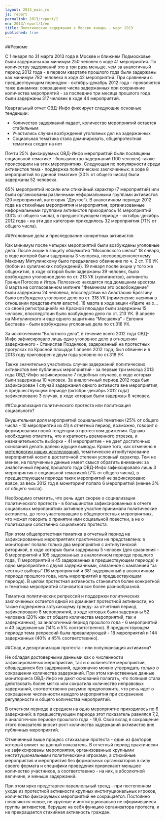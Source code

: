 ```yaml
---
layout: 2013_main_ru
js: report
permalink: 2013/report/1
en: 2013/report/1/en
title: Политические задержания в Москве январь - март 2013
published: true
---
```


<a id="exuctive-summary" class="hashlink"></a>
##Резюме

C 1 января по 31 марта 2013 года в Москве и ближнем Подмосковье были задержаны как минимум 250 человек в ходе 41 мероприятия. По количеству задержаний это в три раза меньше, чем за аналогичный период 2012 года - в первом квартале прошлого года были задержаны как минимум 782 человека в ходе 42 мероприятий. При сравнении с предшествующим периодом - октябрь-декабрь 2012 года - проявляется таже динамика: сокращение числа задержанных при сохранение количества мероприятий - за последние три месяца прошлого года были задержаны 317 человек в ходе 44 мероприятий. 

Квартальный отчет ОВД-Инфо фиксирует следующие основные тенденции:

- Количество задержаний падает, количество мероприятий остается стабильным
- Участились случаи возбуждения уголовных дел на задержанных 
- Социальная тематика стала доминировать, общепротестная тематика сходит на нет


Почти 25% фиксируемых ОВД-Инфо мероприятий были посвящены социальной тематике - большинство задержаний (100 человек) также происходили на этих мероприятиях. Следующая по популярности среди активистов тема - поддержка политических заключенных: в ходе 8 мероприятий по данной тематике (20% от общего числа) были задержаны 52 человека.

<script type="text/javascript" src="//ajax.googleapis.com/ajax/static/modules/gviz/1.0/chart.js"> {"dataSourceUrl":"//docs.google.com/spreadsheet/tq?key=0AqL_R49TiUuAdHlwaDVJb2kxQTBsSzBhUXdfN2lobGc&transpose=0&headers=0&merge=COLS&range=A2%3AA14%2CC2%3AC14&gid=3&pub=1","options":{"titleTextStyle":{"bold":true,"color":"#000","fontSize":16},"animation":{"duration":0},"colors":["#3366CC","#DC3912","#FF9900","#109618","#990099","#0099C6","#DD4477","#66AA00","#B82E2E","#316395","#994499","#22AA99","#AAAA11","#6633CC","#E67300","#8B0707","#651067","#329262","#5574A6","#3B3EAC","#B77322","#16D620","#B91383","#F4359E","#9C5935","#A9C413","#2A778D","#668D1C","#BEA413","#0C5922","#743411"],"theme":"maximized","width":626,"is3D":true,"pieSliceText":"value","hAxis":{"useFormatFromData":true,"minValue":null,"viewWindow":{"min":null,"max":null},"maxValue":null},"vAxes":[{"useFormatFromData":true,"minValue":null,"viewWindow":{"min":null,"max":null},"maxValue":null},{"useFormatFromData":true,"minValue":null,"viewWindow":{"min":null,"max":null},"maxValue":null}],"pieHole":0,"title":"","booleanRole":"certainty","height":422,"legend":"labeled","annotations":{"domain":{}},"tooltip":{}},"state":{},"view":{},"isDefaultVisualization":true,"chartType":"PieChart","chartName":"Chart 1"} </script>

65% мероприятий носили или стихийный характер (7 мероприятий) или были организованы различными неформальными группами активистов (20 мероприятий, категория “Другое”). В аналогичном периоде 2012 года на стихийные мероприятия и мероприятия, организованные неформальными группами активистов приходилось 14 мероприятий (33% от общего числа), в предшествующем периоде - октябрь-декабрь 2012 года - на эти две категории приходилось 32 мероприятия (71% от общего числа).

<script type="text/javascript" src="//ajax.googleapis.com/ajax/static/modules/gviz/1.0/chart.js"> {"dataSourceUrl":"//docs.google.com/spreadsheet/tq?key=0AqL_R49TiUuAdHlwaDVJb2kxQTBsSzBhUXdfN2lobGc&transpose=0&headers=0&merge=COLS&range=A2%3AA21%2CC2%3AC21&gid=10&pub=1","options":{"titleTextStyle":{"bold":true,"color":"#000","fontSize":16},"animation":{"duration":0},"colors":["#3366CC","#DC3912","#FF9900","#109618","#990099","#0099C6","#DD4477","#66AA00","#B82E2E","#316395","#994499","#22AA99","#AAAA11","#6633CC","#E67300","#8B0707","#651067","#329262","#5574A6","#3B3EAC","#B77322","#16D620","#B91383","#F4359E","#9C5935","#A9C413","#2A778D","#668D1C","#BEA413","#0C5922","#743411"],"theme":"maximized","width":626,"is3D":true,"pieSliceText":"value","hAxis":{"useFormatFromData":true,"minValue":null,"viewWindow":{"min":null,"max":null},"maxValue":null},"vAxes":[{"useFormatFromData":true,"minValue":null,"viewWindow":{"min":null,"max":null},"maxValue":null},{"useFormatFromData":true,"minValue":null,"viewWindow":{"min":null,"max":null},"maxValue":null}],"pieHole":0.5,"title":"","booleanRole":"certainty","height":422,"legend":"labeled","annotations":{"domain":{}}},"state":{},"view":{},"isDefaultVisualization":true,"chartType":"PieChart","chartName":"Chart 3"} </script>

<a id="criminal-cases" class="hashlink"></a>
##Уголовные дела и преследование конкретных активистов

Как минимум после четырех мероприятий были возбуждены уголовные дела. После акции в защиту общежития “Московского шелка” 18 января, в ходе которой были задержаны 3 человека, несовершеннолетнему Макcиму Митулинскому было предъявлено обвинение по  ч. 2 ст. 116 УК (побои из хулиганских побуждений). 19 января после акции у того же общежития, в ходе которой были задержаны 39 человек, было возбуждено уголовное дело по ст. 213 УК (хулиганство), активисты Грачья Погосов и Игорь Полозенко находятся под домашним арестом.  8 марта на согласованном митинге "Феминизм это освобождение" были задержаны 24 человека, впоследствии на Анастасию Брязгину было возбуждено уголовное дело по ст. 318 УК (применение насилия в отношении представителя власти). 18 марта в ходе акции «Идите на х... со своей регистрацией!» на Красной площади были задержаны 15 человек, впоследствии было возбуждено дело по ст. 213 УК. В апреле на Митулинского и еще одного защитника “Мосшелка” - Евгения Бестаева - были возбуждены уголовные дела по ст.318 УК.

За исключением “Болотного дела”, в течение всего 2012 года ОВД-Инфо зафиксировало лишь одно уголовное дело в отношении задержанного - Станислав Поздняков, задержанный на протестных прогулках по Красной площади 1 апреля 2012 года, был обвинен и в 2013 году приговорен к двум года условно по ст.318 УК. 

Также значительно участились случаи задержаний политических активистов вне публичных мероприятий - за первые три месяца 2013 года ОВД-Инфо зафиксировало 7 подобных случаев, в ходе которых были задержаны 10 человек. За аналогичный период 2012 года был зафиксирован 1 случай задержания одного активиста вне мероприятия, в предшествующем периоде (октябрь-декабрь 2012 года) зафиксировано 3 случая, в ходе которых были задержаы 8 человек.

<a id="socialization" class="hashlink"></a>
##Социализация политического протеста или политизация социального?

Внушительная доля мероприятий социальной тематики (25% от общего числа - 10 мероприятий из 41) в отчетный период, возможно, говорит о формировании новой тенденции в протестном движении. Однако необходимо отметить, что и краткость временного отрезка, и незначительность выборки - 41 мероприятие - не дает достаточных оснований делать далеко идущие выводы. Кроме того, как отмечено в [методологии наших исследований](http://reports.ovdinfo.org/2012/report/#our-data-and-methodology), тематическое атрибутирование мероприятий носит в достаточной степени условный характер. Тем не менее, на полученные данные имеет смысл обратить внимание: за аналогичный период прошлого года ОВД-Инфо зафиксировало лишь 3 мероприятия с социальной тематикой (7% от общего числа), в предшествующем периоде таких мероприятий не зафиксировано вовсе, за весь 2012 год в мониторинг попало 6 мероприятий (менее 3% от общего числа).

<script type="text/javascript" src="//ajax.googleapis.com/ajax/static/modules/gviz/1.0/chart.js"> {"dataSourceUrl":"//docs.google.com/spreadsheet/tq?key=0AqL_R49TiUuAdHlwaDVJb2kxQTBsSzBhUXdfN2lobGc&transpose=0&headers=1&range=A1%3AD12&gid=20&pub=1","options":{"vAxes":[{"useFormatFromData":true,"title":null,"minValue":null,"logScale":false,"viewWindow":{"min":null,"max":null},"maxValue":null},{"useFormatFromData":true,"minValue":null,"logScale":false,"viewWindow":{"min":null,"max":null},"maxValue":null}],"titleTextStyle":{"bold":true,"color":"#000","fontSize":16},"booleanRole":"certainty","title":"","animation":{"duration":500},"domainAxis":{"direction":1},"legend":"in","theme":"maximized","hAxis":{"title":"","useFormatFromData":true,"minValue":null,"viewWindowMode":null,"viewWindow":null,"maxValue":null},"isStacked":false,"width":626,"height":420},"state":{},"view":{},"isDefaultVisualization":true,"chartType":"ColumnChart","chartName":"Chart 5"} </script>

Необходимо отметить, что речь идет скорее о социализации политического протеста - в большинстве зафиксированных в отчете социальных мероприятиях активное участие принимали политические активисты, до того участвовавшие в общепротестных мероприятиях, что может говорить о принятии ими социальной повестки, а не о политизации собственно социального протеста.

При этом общепротестная тематика в отчетный период на зафиксированных мероприятиях практически не представлена: в мониторинг попало только два мероприятия с антипутинской риторикой, в ходе которых были задержаны 5 человек (для сравнения - 6 мероприятий и 105 задержанных в аналогичном периоде прошлого года, 11 мероприятий и 45 задержанных в предшествующем периоде) и одно мероприятие с двумя задержанными, связанное с кампанией “за честные выборы” (16 мероприятий и 381 задержанный в аналогичном периоде прошлого года, ноль мероприятий в предшествующем периоде). В целом протестная активность становится более конкретной и тематика мероприятий становится все более разнообразной.  

Тематика политических репрессий и поддержки политических заключенных остается одной из доминант протестной активности, но также подвержена затухающему тренду: за отчетный период зафиксировано 8 мероприятий, в ходе которых были задержаны 52 человека (20% как от общего количества мероприятий, так и задержанных), за аналогичный период прошлого года - 6 мероприятий и 43 задержанных (14% и 5% соответственно). В предшествующем периоде тема репрессий была превалирующей - 18 мероприятий и 144 задержанных (40% и 45% соответственно).

<a id="pop-activism" class="hashlink"></a>
##Спад и дезорганизация протеста - или популяризация активизма?
 
Не обладая достоверными данными как о численности зафиксированных мероприятий, так и о количестве мероприятий, обошедшихся без задержаний, однозначно можно утверждать только о сокращении количества задержаний. При этом качественные данные мониторинга ОВД-Инфо не дают оснований полагать, что полиция стала действовать более мягко или сократила количество неправовых задержаний, соответственно разумно предположить, что речь идет о сокращении численности каждого мероприятия при сохранение регулярности и общего количества мероприятий. 

В отчетном периоде в среднем на одно мероприятие приходилось по 6 задержаний: в предшествующем периоде этот показатель равнялся 7,2, в аналогичном периоде прошлого года - 18,6. Свой вклад в сокращение этого показателя вносит рост количества задержаний активистов вне публичных мероприятий.

<script type="text/javascript" src="//ajax.googleapis.com/ajax/static/modules/gviz/1.0/chart.js"> {"dataSourceUrl":"//docs.google.com/spreadsheet/tq?key=0AqL_R49TiUuAdHlwaDVJb2kxQTBsSzBhUXdfN2lobGc&transpose=0&headers=1&range=A1%3AD3&gid=25&pub=1","options":{"vAxes":[{"useFormatFromData":true,"title":null,"minValue":null,"logScale":false,"viewWindow":{"min":null,"max":null},"maxValue":null},{"useFormatFromData":true,"minValue":null,"logScale":false,"viewWindow":{"min":null,"max":null},"maxValue":null}],"titleTextStyle":{"bold":true,"color":"#000","fontSize":16},"booleanRole":"certainty","title":"","animation":{"duration":500},"domainAxis":{"direction":1},"legend":"in","theme":"maximized","hAxis":{"useFormatFromData":true,"minValue":null,"viewWindowMode":null,"viewWindow":null,"maxValue":null},"isStacked":false,"width":626,"height":420},"state":{},"view":{},"isDefaultVisualization":true,"chartType":"ColumnChart","chartName":"Chart 2"} </script>

Отмеченный выше процесс стихизации протеста - один из факторов, который влияет на данный показатель. В отчетный период практически не зафиксированы мероприятия, организованные крупными институциональными политическими игроками, а стихийные мероприятия и мероприятия без формальных организаторов в силу своего формата и специфики проведения привлекают меньшее количество участников, а соответственно - на них, в абсолютной величине, и меньше задержаний.

При этом ярко представлен параллельный тренд - при постепенном уходе из протестной активности крупных институциональных игроков, количество фиксируемых мероприятий не сокращается. Постоянно появляются новые, не крупные и институционально не оформившиеся группы активистов, берущие на себя функцию организатора протеста, и не прекращается стихийная активность граждан. 